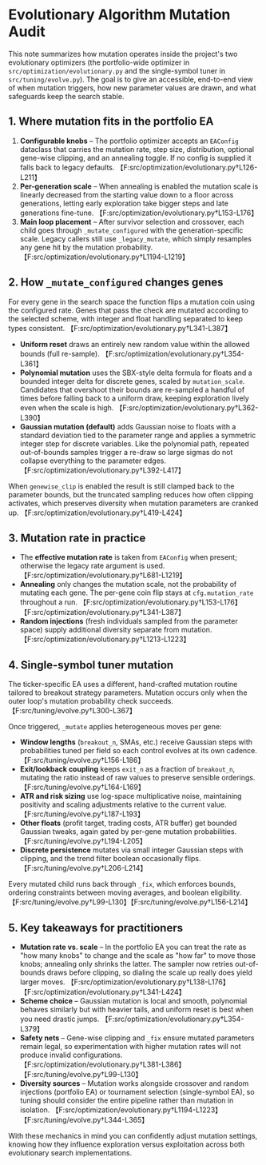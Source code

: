 # Evolutionary Algorithm Mutation Audit

This note summarizes how mutation operates inside the project's two evolutionary optimizers (the portfolio-wide optimizer in `src/optimization/evolutionary.py` and the single-symbol tuner in `src/tuning/evolve.py`). The goal is to give an accessible, end-to-end view of when mutation triggers, how new parameter values are drawn, and what safeguards keep the search stable.

## 1. Where mutation fits in the portfolio EA

1. **Configurable knobs** – The portfolio optimizer accepts an `EAConfig` dataclass that carries the mutation rate, step size, distribution, optional gene-wise clipping, and an annealing toggle. If no config is supplied it falls back to legacy defaults. 【F:src/optimization/evolutionary.py†L126-L211】
2. **Per-generation scale** – When annealing is enabled the mutation scale is linearly decreased from the starting value down to a floor across generations, letting early exploration take bigger steps and late generations fine-tune. 【F:src/optimization/evolutionary.py†L153-L176】
3. **Main loop placement** – After survivor selection and crossover, each child goes through `_mutate_configured` with the generation-specific scale. Legacy callers still use `_legacy_mutate`, which simply resamples any gene hit by the mutation probability. 【F:src/optimization/evolutionary.py†L1194-L1219】

## 2. How `_mutate_configured` changes genes

For every gene in the search space the function flips a mutation coin using the configured rate. Genes that pass the check are mutated according to the selected scheme, with integer and float handling separated to keep types consistent. 【F:src/optimization/evolutionary.py†L341-L387】

* **Uniform reset** draws an entirely new random value within the allowed bounds (full re-sample). 【F:src/optimization/evolutionary.py†L354-L361】
* **Polynomial mutation** uses the SBX-style delta formula for floats and a bounded integer delta for discrete genes, scaled by `mutation_scale`. Candidates that overshoot their bounds are re-sampled a handful of times before falling back to a uniform draw, keeping exploration lively even when the scale is high. 【F:src/optimization/evolutionary.py†L362-L390】
* **Gaussian mutation (default)** adds Gaussian noise to floats with a standard deviation tied to the parameter range and applies a symmetric integer step for discrete variables. Like the polynomial path, repeated out-of-bounds samples trigger a re-draw so large sigmas do not collapse everything to the parameter edges. 【F:src/optimization/evolutionary.py†L392-L417】

When `genewise_clip` is enabled the result is still clamped back to the parameter bounds, but the truncated sampling reduces how often clipping activates, which preserves diversity when mutation parameters are cranked up. 【F:src/optimization/evolutionary.py†L419-L424】

## 3. Mutation rate in practice

* The **effective mutation rate** is taken from `EAConfig` when present; otherwise the legacy rate argument is used. 【F:src/optimization/evolutionary.py†L681-L1219】
* **Annealing** only changes the mutation scale, not the probability of mutating each gene. The per-gene coin flip stays at `cfg.mutation_rate` throughout a run. 【F:src/optimization/evolutionary.py†L153-L176】【F:src/optimization/evolutionary.py†L341-L387】
* **Random injections** (fresh individuals sampled from the parameter space) supply additional diversity separate from mutation. 【F:src/optimization/evolutionary.py†L1213-L1223】

## 4. Single-symbol tuner mutation

The ticker-specific EA uses a different, hand-crafted mutation routine tailored to breakout strategy parameters. Mutation occurs only when the outer loop's mutation probability check succeeds. 【F:src/tuning/evolve.py†L300-L367】

Once triggered, `_mutate` applies heterogeneous moves per gene:

* **Window lengths** (`breakout_n`, SMAs, etc.) receive Gaussian steps with probabilities tuned per field so each control evolves at its own cadence. 【F:src/tuning/evolve.py†L156-L186】
* **Exit/lookback coupling** keeps `exit_n` as a fraction of `breakout_n`, mutating the ratio instead of raw values to preserve sensible orderings. 【F:src/tuning/evolve.py†L164-L169】
* **ATR and risk sizing** use log-space multiplicative noise, maintaining positivity and scaling adjustments relative to the current value. 【F:src/tuning/evolve.py†L187-L193】
* **Other floats** (profit target, trading costs, ATR buffer) get bounded Gaussian tweaks, again gated by per-gene mutation probabilities. 【F:src/tuning/evolve.py†L194-L205】
* **Discrete persistence** mutates via small integer Gaussian steps with clipping, and the trend filter boolean occasionally flips. 【F:src/tuning/evolve.py†L206-L214】

Every mutated child runs back through `_fix`, which enforces bounds, ordering constraints between moving averages, and boolean eligibility. 【F:src/tuning/evolve.py†L99-L130】【F:src/tuning/evolve.py†L156-L214】

## 5. Key takeaways for practitioners

* **Mutation rate vs. scale** – In the portfolio EA you can treat the rate as "how many knobs" to change and the scale as "how far" to move those knobs; annealing only shrinks the latter. The sampler now retries out-of-bounds draws before clipping, so dialing the scale up really does yield larger moves. 【F:src/optimization/evolutionary.py†L138-L176】【F:src/optimization/evolutionary.py†L341-L424】
* **Scheme choice** – Gaussian mutation is local and smooth, polynomial behaves similarly but with heavier tails, and uniform reset is best when you need drastic jumps. 【F:src/optimization/evolutionary.py†L354-L379】
* **Safety nets** – Gene-wise clipping and `_fix` ensure mutated parameters remain legal, so experimentation with higher mutation rates will not produce invalid configurations. 【F:src/optimization/evolutionary.py†L381-L386】【F:src/tuning/evolve.py†L99-L130】
* **Diversity sources** – Mutation works alongside crossover and random injections (portfolio EA) or tournament selection (single-symbol EA), so tuning should consider the entire pipeline rather than mutation in isolation. 【F:src/optimization/evolutionary.py†L1194-L1223】【F:src/tuning/evolve.py†L344-L365】

With these mechanics in mind you can confidently adjust mutation settings, knowing how they influence exploration versus exploitation across both evolutionary search implementations.
